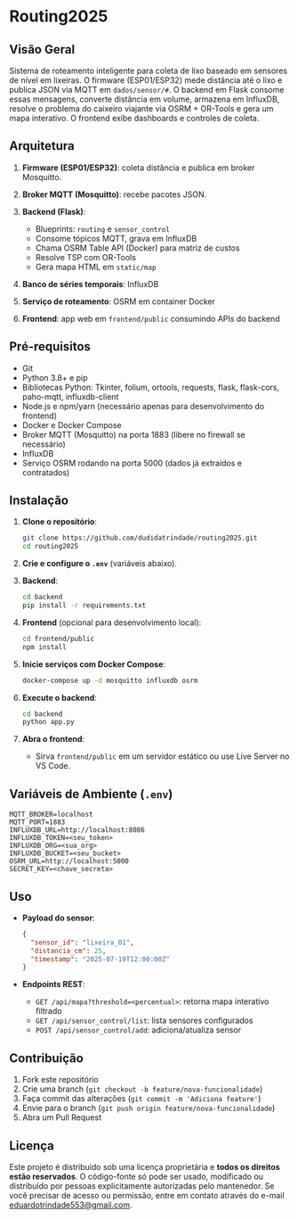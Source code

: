 # Routing2025

## Visão Geral

Sistema de roteamento inteligente para coleta de lixo baseado em sensores de nível em lixeiras. O firmware (ESP01/ESP32) mede distância até o lixo e publica JSON via MQTT em `dados/sensor/#`. O backend em Flask consome essas mensagens, converte distância em volume, armazena em InfluxDB, resolve o problema do caixeiro viajante via OSRM + OR-Tools e gera um mapa interativo. O frontend exibe dashboards e controles de coleta.

## Arquitetura

1. **Firmware (ESP01/ESP32)**: coleta distância e publica em broker Mosquitto.
2. **Broker MQTT (Mosquitto)**: recebe pacotes JSON.
3. **Backend (Flask)**:

   * Blueprints: `routing` e `sensor_control`
   * Consome tópicos MQTT, grava em InfluxDB
   * Chama OSRM Table API (Docker) para matriz de custos
   * Resolve TSP com OR-Tools
   * Gera mapa HTML em `static/map`
4. **Banco de séries temporais**: InfluxDB
5. **Serviço de roteamento**: OSRM em container Docker
6. **Frontend**: app web em `frontend/public` consumindo APIs do backend

## Pré-requisitos

* Git
* Python 3.8+ e pip
* Bibliotecas Python: Tkinter, folium, ortools, requests, flask, flask-cors, paho-mqtt, influxdb-client
* Node.js e npm/yarn (necessário apenas para desenvolvimento do frontend)
* Docker e Docker Compose
* Broker MQTT (Mosquitto) na porta 1883 (libere no firewall se necessário)
* InfluxDB
* Serviço OSRM rodando na porta 5000 (dados já extraídos e contratados)

## Instalação

1. **Clone o repositório**:

   ```bash
   git clone https://github.com/dudidatrindade/routing2025.git
   cd routing2025
   ```
2. **Crie e configure o `.env`** (variáveis abaixo).

3. **Backend**:

   ```bash
   cd backend
   pip install -r requirements.txt
   ```
4. **Frontend** (opcional para desenvolvimento local):

   ```bash
   cd frontend/public
   npm install
   ```
5. **Inicie serviços com Docker Compose**:

   ```bash
   docker-compose up -d mosquitto influxdb osrm
   ```
6. **Execute o backend**:

   ```bash
   cd backend
   python app.py
   ```
7. **Abra o frontend**:

   * Sirva `frontend/public` em um servidor estático ou use Live Server no VS Code.

## Variáveis de Ambiente (`.env`)

```dotenv
MQTT_BROKER=localhost
MQTT_PORT=1883
INFLUXDB_URL=http://localhost:8086
INFLUXDB_TOKEN=<seu_token>
INFLUXDB_ORG=<sua_org>
INFLUXDB_BUCKET=<seu_bucket>
OSRM_URL=http://localhost:5000
SECRET_KEY=<chave_secreta>
```

## Uso

* **Payload do sensor**:

  ```json
  {
    "sensor_id": "lixeira_01",
    "distancia_cm": 25,
    "timestamp": "2025-07-19T12:00:00Z"
  }
  ```
* **Endpoints REST**:

  * `GET /api/mapa?threshold=<percentual>`: retorna mapa interativo filtrado
  * `GET /api/sensor_control/list`: lista sensores configurados
  * `POST /api/sensor_control/add`: adiciona/atualiza sensor

## Contribuição

1. Fork este repositório
2. Crie uma branch (`git checkout -b feature/nova-funcionalidade`)
3. Faça commit das alterações (`git commit -m 'Adiciona feature'`)
4. Envie para o branch (`git push origin feature/nova-funcionalidade`)
5. Abra um Pull Request

## Licença

Este projeto é distribuído sob uma licença proprietária e **todos os direitos estão reservados**. O código-fonte só pode ser usado, modificado ou distribuído por pessoas explicitamente autorizadas pelo mantenedor. Se você precisar de acesso ou permissão, entre em contato através do e-mail [eduardotrindade553@gmail.com](mailto:eduardotrindade553@gmail.com).